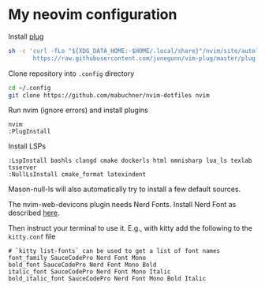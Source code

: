 # My neovim configuration

Install [plug](https://github.com/junegunn/vim-plug)

```sh
sh -c 'curl -fLo "${XDG_DATA_HOME:-$HOME/.local/share}"/nvim/site/autoload/plug.vim --create-dirs \
       https://raw.githubusercontent.com/junegunn/vim-plug/master/plug.vim'
```

Clone repository into `.config` directory

```sh
cd ~/.config
git clone https://github.com/mabuchner/nvim-dotfiles nvim
```

Run nvim (ignore errors) and install plugins

```
nvim
:PlugInstall
```

Install LSPs

```
:LspInstall bashls clangd cmake dockerls html omnisharp lua_ls texlab tsserver
:NullLsInstall cmake_format latexindent
```

Mason-null-ls will also automatically try to install a few default sources.

The nvim-web-devicons plugin needs Nerd Fonts. Install Nerd Font as described [here](https://github.com/ryanoasis/nerd-fonts).

Then instruct your terminal to use it. E.g., with kitty add the following to the `kitty.conf` file

```
# `kitty list-fonts` can be used to get a list of font names
font_family SauceCodePro Nerd Font Mono
bold_font SauceCodePro Nerd Font Mono Bold
italic_font SauceCodePro Nerd Font Mono Italic
bold_italic_font SauceCodePro Nerd Font Mono Bold Italic
```

